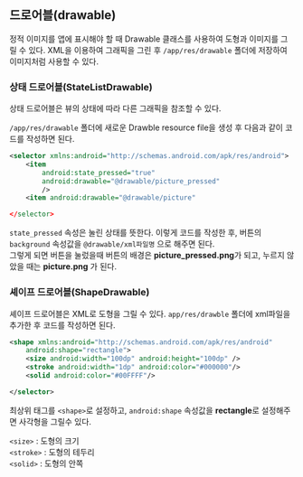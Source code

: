 ## 드로어블(drawable)

정적 이미지를 앱에 표시해야 할 때 Drawable 클래스를 사용하여 도형과 이미지를 그릴 수 있다. XML을 이용하여 그래픽을 그린 후 `/app/res/drawable` 폴더에 저장하여 이미지처럼 사용할 수 있다.

### 상태 드로어블(StateListDrawable)
상태 드로어블은 뷰의 상태에 따라 다른 그래픽을 참조할 수 있다.


`/app/res/drawable` 폴더에 새로운 Drawble resource file을 생성 후 다음과 같이 코드를 작성하면 된다.

```xml
<selector xmlns:android="http://schemas.android.com/apk/res/android">
    <item
        android:state_pressed="true"
        android:drawable="@drawable/picture_pressed"
        />
    <item android:drawable="@drawable/picture"

</selector>
```

`state_pressed` 속성은 눌린 상태를 뜻한다. 이렇게 코드를 작성한 후, 버튼의 `background` 속성값을 `@drawable/xml파일명` 으로 해주면 된다.<br>
그렇게 되면 버튼을 눌렀을때 버튼의 배경은 **picture_pressed.png**가 되고, 누르지 않았을 때는 **picture.png** 가 된다.

### 셰이프 드로어블(ShapeDrawable)

셰이프 드로어블은 XML로 도형을 그릴 수 있다. `app/res/drawble` 폴더에 xml파일을 추가한 후 코드를 작성하면 된다.
```xml
<shape xmlns:android="http://schemas.android.com/apk/res/android"
    android:shape="rectangle">
    <size android:width="100dp" android:height="100dp" />
    <stroke android:width="1dp" android:color="#000000"/>
    <solid android:color="#00FFFF"/>

</selector>
```

최상위 태그를 `<shape>`로 설정하고, `android:shape` 속성값을 **rectangle**로 설정해주면 사각형을 그릴수 있다.

`<size>` : 도형의 크기
<br>`<stroke>` : 도형의 테두리
<br>`<solid>` : 도형의 안쪽


  